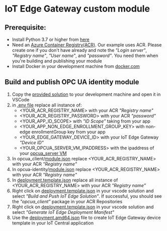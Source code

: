 # IoT Edge Gateway custom module

## Prerequisite:
- Install Python 3.7 or higher from [here](https://www.python.org/downloads/)
- Need an [Azure Container Registry(ACR)](https://portal.azure.com/#create/Microsoft.ContainerRegistry). Our example uses ACR. Please create one if you don't have already and note the _"Login server"_, _"Registry name"_, _"User name"_, and _"password"_. You need them when you're building and publishing your module
- Install Docker in your development machine from [docker.com](https://www.docker.com/products/docker-desktop)

## Build and publish OPC UA identity module
1. Copy the [provided solution](https://github.com/iot-for-all/iotc-opcua-iotedge-gateway/tree/main/edge-gateway-modules/opcua-identity) to your development machine and open it in VSCode
2. in [.env file](https://github.com/iot-for-all/iotc-opcua-iotedge-gateway/blob/main/edge-gateway-modules/opcua-identity/.env#L2-L7) replace all instance of:
    - <YOUR_ACR_REGISTRY_NAME> with your ACR _"Registry name"_
    - <YOUR_ACR_REGISTRY_PASSWORD> with your ACR _"password"_
    - <YOUR_APP_ID_SCOPE> with _"ID Scope"_ taking from your app
    - <YOUR_APP_NON_EDGE_ENROLLMENT_GROUP_KEY> with non-edge enrollmentGroup key from your app
    - <YOUR_EDGE_GATEWAY_DEVICE_ID> with your IoT Edge Gateway _"Device ID"_
    - <YOUR_OPCUA_SERVER_VM_IPADDRESS> with the ipaddress of your [opcua_server VM](https://github.com/iot-for-all/iotc-opcua-iotedge-gateway/tree/main/opcua-server-sim/README.md/#L57)
3. In opcua_client/[module.json](https://github.com/iot-for-all/iotc-opcua-iotedge-gateway/blob/main/edge-gateway-modules/opcua-identity/modules/opcua_client/module.json#L5) replace <YOUR_ACR_REGISTRY_NAME> with your ACR _"Registry name"_
4. In opcua-identity/[module.json](https://github.com/iot-for-all/iotc-opcua-iotedge-gateway/blob/main/edge-gateway-modules/opcua-identity/modules/opcua_identity/module.json#L5) replace <YOUR_ACR_REGISTRY_NAME> with your ACR _"Registry name"_
5. In [deployment.template.json](https://github.com/iot-for-all/iotc-opcua-iotedge-gateway/blob/main/edge-gateway-modules/opcua-identity/deployment.template.json#L13-L16) replace all instance of <YOUR_ACR_REGISTRY_NAME> with your ACR _"Registry name"_ 
6. Right click on [deployment.template.json](https://github.com/iot-for-all/iotc-opcua-iotedge-gateway/blob/main/edge-gateway-modules/opcua-identity/deployment.template.json) in your vscode solution and select _"Build and Push IoT Edge Solution"_. If successful, you should see the _"opcua_client"_ package in your ACR Repositories
7. Right click on [deployment.template.json](https://github.com/iot-for-all/iotc-opcua-iotedge-gateway/blob/main/edge-gateway-modules/opcua-identity/deployment.template.json) in your vscode solution and select _"Generate IoT Edge Deployment Manifest"_
8. Use the [deployment.amd64.json](https://github.com/iot-for-all/iotc-opcua-iotedge-gateway/blob/main/edge-gateway-modules/opcua-identity/config/deployment.amd64.json) file to create IoT Edge Gateway device template in your IoT Central application
